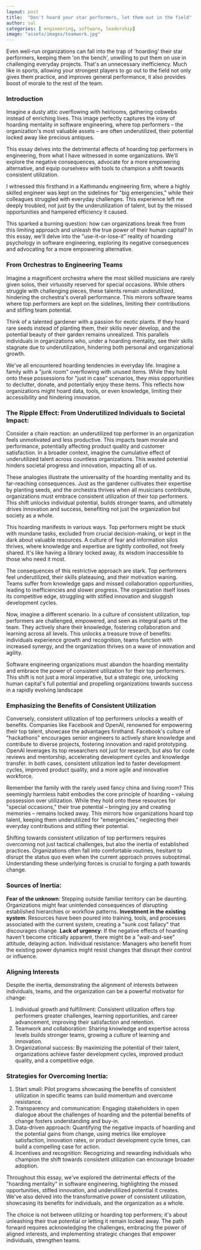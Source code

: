 ```yaml
---
layout: post
title:  "Don't hoard your star performers, let them out in the field"
author: sal
categories: [ engineering, software, leadership]
image: "assets/images/teamwork.jpg"
---
```


Even well-run organizations can fall into the trap of 'hoarding' their star performers, keeping them 'on the bench', unwilling to put them on use in challenging everyday projects. That's an unnecessary inefficiency. Much like in sports, allowing your strongest players to go out to the field not only gives them practice, and improves general performance, it also provides boost of morale to the rest of the team.

### Introduction

Imagine a dusty attic overflowing with heirlooms, gathering cobwebs instead of enriching lives. This image perfectly captures the irony of hoarding mentality in software engineering, where top performers – the organization's most valuable assets – are often underutilized, their potential locked away like precious antiques.

This essay delves into the detrimental effects of hoarding top performers in engineering, from what I have witnessed in some organizations. We'll explore the negative consequences, advocate for a more empowering alternative, and equip ourselvesv with tools to champion a shift towards consistent utilization.
 
I witnessed this firsthand in a Kathmandu engineering firm, where a highly skilled engineer was kept on the sidelines for "big emergencies," while their colleagues struggled with everyday challenges. This experience left me deeply troubled, not just by the underutilization of talent, but by the missed opportunities and hampered efficiency it caused.
 
This sparked a burning question: how can organizations break free from this limiting approach and unleash the true power of their human capital? In this essay, we'll delve into the "use-it-or-lose-it" reality of hoarding psychology in software engineering, exploring its negative consequences and advocating for a more empowering alternative.

### From Orchestras to Engineering Teams

Imagine a magnificent orchestra where the most skilled musicians are rarely given solos, their virtuosity reserved for special occasions. While others struggle with challenging pieces, these talents remain underutilized, hindering the orchestra's overall performance. This mirrors software teams where top performers are kept on the sidelines, limiting their contributions and stifling team potential.

Think of a talented gardener with a passion for exotic plants. If they hoard rare seeds instead of planting them, their skills never develop, and the potential beauty of their garden remains unrealized. This parallels individuals in organizations who, under a hoarding mentality, see their skills stagnate due to underutilization, hindering both personal and organizational growth.

We've all encountered hoarding tendencies in everyday life. Imagine a family with a "junk room" overflowing with unused items. While they hold onto these possessions for "just in case" scenarios, they miss opportunities to declutter, donate, and potentially enjoy these items. This reflects how organizations might hoard data, tools, or even knowledge, limiting their accessibility and hindering innovation.

### The Ripple Effect: From Underutilized Individuals to Societal Impact:

Consider a chain reaction: an underutilized top performer in an organization feels unmotivated and less productive. This impacts team morale and performance, potentially affecting product quality and customer satisfaction. In a broader context, imagine the cumulative effect of underutilized talent across countless organizations. This wasted potential hinders societal progress and innovation, impacting all of us.

These analogies illustrate the universality of the hoarding mentality and its far-reaching consequences. Just as the gardener cultivates their expertise by planting seeds, and the orchestra thrives when all musicians contribute, organizations must embrace consistent utilization of their top performers. This shift unlocks individual potential, builds stronger teams, and ultimately drives innovation and success, benefiting not just the organization but society as a whole.

This hoarding manifests in various ways. Top performers might be stuck with mundane tasks, excluded from crucial decision-making, or kept in the dark about valuable resources. A culture of fear and information silos thrives, where knowledge and expertise are tightly controlled, not freely shared. It's like having a library locked away, its wisdom inaccessible to those who need it most.

The consequences of this restrictive approach are stark. Top performers feel underutilized, their skills plateauing, and their motivation waning. Teams suffer from knowledge gaps and missed collaboration opportunities, leading to inefficiencies and slower progress. The organization itself loses its competitive edge, struggling with stifled innovation and sluggish development cycles.

Now, imagine a different scenario. In a culture of consistent utilization, top performers are challenged, empowered, and seen as integral parts of the team. They actively share their knowledge, fostering collaboration and learning across all levels. This unlocks a treasure trove of benefits: individuals experience growth and recognition, teams function with increased synergy, and the organization thrives on a wave of innovation and agility.

Software engineering organizations must abandon the hoarding mentality and embrace the power of consistent utilization for their top performers. This shift is not just a moral imperative, but a strategic one, unlocking human capital's full potential and propelling organizations towards success in a rapidly evolving landscape 

### Emphasizing the Benefits of Consistent Utilization

Conversely, consistent utilization of top performers unlocks a wealth of benefits. Companies like Facebook and OpenAI, renowned for empowering their top talent, showcase the advantages firsthand. Facebook's culture of "hackathons" encourages senior engineers to actively share knowledge and contribute to diverse projects, fostering innovation and rapid prototyping. OpenAI leverages its top researchers not just for research, but also for code reviews and mentorship, accelerating development cycles and knowledge transfer. In both cases, consistent utilization led to faster development cycles, improved product quality, and a more agile and innovative workforce.

Remember the family with the rarely used fancy china and living room? This seemingly harmless habit embodies the core principle of hoarding – valuing possession over utilization. While they hold onto these resources for "special occasions," their true potential – bringing joy and creating memories – remains locked away. This mirrors how organizations hoard top talent, keeping them underutilized for "emergencies," neglecting their everyday contributions and stifling their potential.

Shifting towards consistent utilization of top performers requires overcoming not just tactical challenges, but also the inertia of established practices. Organizations often fall into comfortable routines, hesitant to disrupt the status quo even when the current approach proves suboptimal. Understanding these underlying forces is crucial to forging a path towards change.

### Sources of Inertia:

**Fear of the unknown**: Stepping outside familiar territory can be daunting. Organizations might fear unintended consequences of disrupting established hierarchies or workflow patterns.
**Investment in the existing system**: Resources have been poured into training, tools, and processes associated with the current system, creating a "sunk cost fallacy" that discourages change.
**Lack of urgency**: If the negative effects of hoarding haven't become critically apparent, there might be a "wait-and-see" attitude, delaying action.
Individual resistance: Managers who benefit from the existing power dynamics might resist changes that disrupt their control or influence.

### Aligning Interests

Despite the inertia, demonstrating the alignment of interests between individuals, teams, and the organization can be a powerful motivator for change:

1. Individual growth and fulfillment: Consistent utilization offers top performers greater challenges, learning opportunities, and career advancement, improving their satisfaction and retention.
2. Teamwork and collaboration: Sharing knowledge and expertise across levels builds stronger teams, growing a culture of learning and innovation.
3. Organizational success: By maximizing the potential of their talent, organizations achieve faster development cycles, improved product quality, and a competitive edge.

### Strategies for Overcoming Inertia:

1. Start small: Pilot programs showcasing the benefits of consistent utilization in specific teams can build momentum and overcome resistance.
2. Transparency and communication: Engaging stakeholders in open dialogue about the challenges of hoarding and the potential benefits of change fosters understanding and buy-in.
3. Data-driven approach: Quantifying the negative impacts of hoarding and the potential gains from change, using metrics like employee satisfaction, innovation rates, or product development cycle times, can build a compelling case for action.
4. Incentives and recognition: Recognizing and rewarding individuals who champion the shift towards consistent utilization can encourage broader adoption.

Throughout this essay, we've explored the detrimental effects of the "hoarding mentality" in software engineering, highlighting the missed opportunities, stifled innovation, and underutilized potential it creates. We've also delved into the transformative power of consistent utilization, showcasing its benefits for individuals, and the organization as a whole.

The choice is not between utilizing or hoarding top performers; it's about unleashing their true potential or letting it remain locked away. The path forward requires acknowledging the challenges, embracing the power of aligned interests, and implementing strategic changes that empower individuals, strengthen teams.
